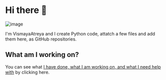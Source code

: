 # Hi there 👋

![image](https://avatars2.githubusercontent.com/u/62926183?s=460&u=e560f6297c81982fc2b554f3c997ec878421fa80&v=4)

<!--
**VismayaAtreya/VismayaAtreya** is a ✨ _special_ ✨ repository because its `README.md` (this file) appears on your GitHub profile.

Here are some ideas to get you started:

- 🔭 I’m currently working on ...
- 🌱 I’m currently learning ...
- 👯 I’m looking to collaborate on ...
- 🤔 I’m looking for help with ...
- 💬 Ask me about ...
- 📫 How to reach me: ...
- 😄 Pronouns: ...
- ⚡ Fun fact: ...
-->
 
I'm VismayaAtreya and I create Python code, attatch a few files and add them here, as GitHub repositories.

## What am I working on?

You can see what [I have done, what I am working on, and what I need help with](https://github.com/VismayaAtreya/VismayaAtreya/projects/1) by clicking here.

